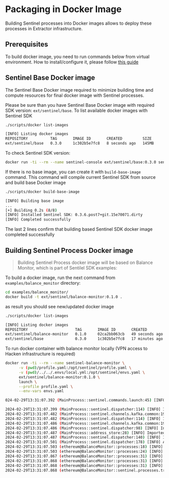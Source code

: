 # Packaging in Docker Image

Building Sentinel processes into Docker images allows to deploy these processes in Extractor infrastructure.

## Prerequisites

To build docker image, you need to run commands below from virtual environment. How to install/configure it, please follow [this guide](/docs/Install/Virtualenv.md)

## Sentinel Base Docker image

The Sentinel Base Docker image required to minimize building time and compute resources for final docker image with Sentinel processes.

Please be sure than you have Sentinel Base Docker image with required SDK version: `ext/sentinel/base`. To list available docker images with Sentinel SDK
```sh
./scripts/docker list-images

[INFO] Listing docker images
REPOSITORY          TAG       IMAGE ID       CREATED         SIZE
ext/sentinel/base   0.3.0     1c302b5e7fc8   8 seconds ago   145MB
```
To check Sentinel SDK version:
```sh
docker run -ti --rm --name sentinel-console ext/sentinel/base:0.3.0 sentinel --version
```

If there is no base image, you can create it with `build-base-image` command. This command will compile current Sentinel SDK from source and build base Docker image
```sh
./scripts/docker build-base-image

[INFO] Building base image
...
[+] Building 0.2s (8/8) 
[INFO] Installed Sentinel SDK: 0.3.6.post7+git.15e70071.dirty
[INFO] Completed successfully
```
The last 2 lines confirm that building based Sentinel SDK docker image completed successfully 

## Building Sentinel Process Docker image

> Building Sentinel Process docker image will be based on Balance Monitor, which is part of Sentilel SDK examples:

To build a docker image, run the next command from `examples/balance_monitor` directory:
```sh
cd examples/balance_monitor/
docker build -t ext/sentinel/balance-monitor:0.1.0 .
```

as result you should see new/updated docker image 
```sh
./scripts/docker list-images

[INFO] Listing docker images
REPOSITORY                     TAG       IMAGE ID       CREATED          SIZE
ext/sentinel/balance-monitor   0.1.0     02ca2bb063cb   49 seconds ago   145MB
ext/sentinel/base              0.3.0     1c302b5e7fc8   17 minutes ago   145MB
``` 

To run docker container with balance monitor locally (VPN access to Hacken infrastructure is required)
```sh
docker run -ti --rm --name sentinel-balance-monitor \
      -v (pwd)/profile.yaml:/opt/sentinel/profile.yaml \
      -v (pwd)/../../.envs/local.yml:/opt/sentinel/envs.yaml \
      ext/sentinel/balance-monitor:0.1.0 \
      launch \
      --profile profile.yaml \
      --env-vars envs.yaml

024-02-29T13:31:07.392 (MainProcess::sentinel.commands.launch:45) [INFO] Sentinel SDK version: 0.3.6.post7+git.15e70071.dirty

2024-02-29T13:31:07.399 (MainProcess::sentinel.dispatcher:114) [INFO] Initializing channel: transactions, type: sentinel.channels.kafka.transactions.InboundTransactionsChannel
2024-02-29T13:31:07.482 (MainProcess::sentinel.channels.kafka.common:19) [INFO] transactions -> Connecting to Kafka: {'bootstrap_servers': 'b-1.haasdevkafka...amazonaws.com,b-2.haasdevkafka...amazonaws.com', 'group_id': 'sentinel-public.transactions', 'auto_offset_reset': 'latest', 'topics': ['ethereum.mainnet.tx']}
2024-02-29T13:31:07.482 (MainProcess::sentinel.dispatcher:114) [INFO] Initializing channel: events, type: sentinel.channels.kafka.events.OutboundEventsChannel
2024-02-29T13:31:07.486 (MainProcess::sentinel.channels.kafka.common:19) [INFO] events -> Connecting to Kafka: {'bootstrap_servers': 'b-1.haasdevkafka...amazonaws.com,b-2.haasdevkafka...amazonaws.com', 'topics': ['extractor.attack-detector.event']}
2024-02-29T13:31:07.486 (MainProcess::sentinel.dispatcher:98) [INFO] Initializing database: address, type: address_store.AddressStore
2024-02-29T13:31:07.487 (MainProcess::address_store:28) [INFO] Imported 3 addresses
2024-02-29T13:31:07.487 (MainProcess::sentinel.dispatcher:140) [INFO] Initializing process: BalanceMonitor, type: processes.BalanceMonitor
2024-02-29T13:31:07.501 (MainProcess::sentinel.dispatcher:178) [INFO] Active processes: ['ethereum@BalanceMonitor']
2024-02-29T13:31:07.503 (ethereum@BalanceMonitor::processes:18) [INFO] User defined init process started
2024-02-29T13:31:07.503 (ethereum@BalanceMonitor::processes:24) [INFO] Using balance threshold: 10.0 (1e-17)
2024-02-29T13:31:07.867 (ethereum@BalanceMonitor::processes:31) [INFO] Initial balance value: 0xc02aaa39b223fe8d0a0e5c4f27ead9083c756cc2: 3016332078383479918105029 (3016332.0783834797)
2024-02-29T13:31:07.868 (ethereum@BalanceMonitor::processes:31) [INFO] Initial balance value: 0x61d0c37f406d1b19fbf9b5267887d67400849a7f: 159887027092833305 (0.1598870270928333)
2024-02-29T13:31:07.868 (ethereum@BalanceMonitor::processes:31) [INFO] Initial balance value: 0x6666827e8f2220ddf718193544889f3b482ed072: 19536269218186066807 (19.536269218186067)
2024-02-29T13:31:07.868 (ethereum@BalanceMonitor::sentinel.processes.transaction:87) [INFO] Starting channel, name: transactions
```
